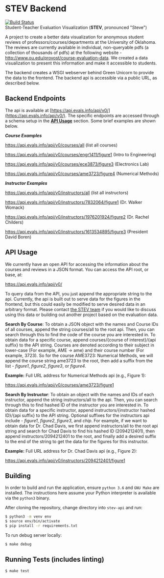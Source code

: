# STEV Backend
[![Build
Status](https://travis-ci.com/stev-ou/stev-api.svg?branch=master)](https://travis-ci.com/stev-ou/stev-api)  
Student-Teacher Evaluation Visualization (**STEV**, pronounced "Steve")  

A project to create a better data visualization for anonymous student reviews of
professors/courses/departments at the University of Oklahoma. The reviews are
currently available in individual, non-queryable pdfs (a collection of thousands
of pdfs) at the following website -
http://www.ou.edu/provost/course-evaluation-data. We created a data
visualization to present this information and make it accessible to students.  

The backend creates a WSGI webserver behind Green Unicorn to provide the data to
the frontend. The backend api is accessible via a public URL, as described below.

## Backend Endpoints
The api is available at [https://api.evals.info/api/v0/](https://api.evals.info/api/v0/). The specific endpoints are accessed through a schema setup in the [**API Usage**](#api-usage) section. Some brief examples are shown below.

_**Course Examples**_

https://api.evals.info/api/v0/courses/all     (list all courses)

https://api.evals.info/api/v0/courses/engr1411/figure1  (Intro to Engineering)

https://api.evals.info/api/v0/courses/ece3873/figure3    (Electronics Lab)

https://api.evals.info/api/v0/courses/ame3723/figure4   (Numerical Methods)

_**Instructor Examples**_

https://api.evals.info/api/v0/instructors/all   (list all instructors)

https://api.evals.info/api/v0/instructors/7832064/figure1  (Dr. Walker Womack)

https://api.evals.info/api/v0/instructors/1976201924/figure2  (Dr. Rachel Childers)

https://api.evals.info/api/v0/instructors/1613534895/figure3   (President David Boren)


## API Usage
We currently have an open API for accessing the information about the courses and reviews in a JSON format. You can access the API root, or base, at:

https://api.evals.info/api/v0/

To query data from the API, you just append the appropriate string to the api. Currently, the api is built out to serve data for the figures in the frontend, but this could easily be modified to serve desired data in an arbitrary format. Please contact [the STEV team](contact@evals.info) if you would like to discuss using this data or building out another project based on the evaluation data.

**Search By Course**:
To obtain a JSON object with the names and Course IDs of all courses, append the string courses/all to the root api. Then, you can search through this to find the code of the course you are interested in. To obtain data for a specific course, append courses/{course of interest}/{api suffix} to the API string. Courses are denoted according to their subject in lower-case (For example, AME -> ame) and their course number (For example, 3723). So for the course AME3723: Numerical Methods, we will append the course string ame3723 to the root, then add a suffix from the list - *figure1*, *figure2*, *figure3*, or *figure4*.

**Example:** Full URL address for Numerical Methods api (e.g., Figure 1):

https://api.evals.info/api/v0/courses/ame3723/figure1

**Search By Instructor**:
To obtain an object with the names and IDs of each instructor, append the string instructors/all to the api. Then, you can search through this to find hashed ID of the instructor you are interested in. To obtain data for a specific instructor, append instructors/{instructor hashed ID}/{api suffix} to the API string. Optional suffixes for the instructors api include - *figure1*, *figure2*, *figure3*, and *chip*. For example, if we want to obtain data for Dr. Chad Davis, we first append instructors/all to the root api string and search for Chad Davis to find his hashed ID (2094212401), then append instructors/2094212401 to the root, and finally add a desired suffix to the end of the string to get the data for the figures for this instructor.

**Example:** Full URL address for Dr. Chad Davis api (e.g., Figure 2):

https://api.evals.info/api/v0/instructors/2094212401/figure1

## Building 
In order to build and run the application, ensure `python 3.6` and `GNU Make`
are installed. The instructions here assume your Python interpreter is available
via the `python3` binary.   

After cloning the repository, change directory into `stev-api` and run:

```bash
$ python3 -m venv env
$ source env/bin/activate
$ pip install -r requirements.txt
```

To run debug server locally:

```bash
$ make debug
```

## Running Tests (includes linting)
```bash
$ make test
```
